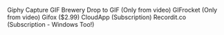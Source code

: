 Giphy Capture
GIF Brewery
Drop to GIF (Only from video)
GIFrocket (Only from video)
Gifox ($2.99)
CloudApp (Subscription)
Recordit.co (Subscription - Windows Too!)